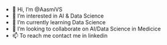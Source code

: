 - 👋 Hi, I’m @AasmiVS
- 👀 I’m interested in AI & Data Science
- 🌱 I’m currently learning Data Science
- 💞️ I’m looking to collaborate on AI/Data Science in Medicice
- 📫 To reach me contact me in linkedin
